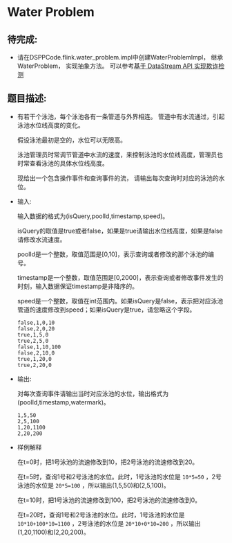 # Water Problem

## 待完成:

* 请在DSPPCode.flink.water_problem.impl中创建WaterProblemImpl， 继承WaterProblem， 实现抽象方法。
  可以参考[基于 DataStream API 实现欺诈检测](https://ci.apache.org/projects/flink/flink-docs-release-1.13/zh/docs/try-flink/datastream/)

## 题目描述:

* 有若干个泳池，每个泳池各有一条管道与外界相连。 管道中有水流通过，引起泳池水位线高度的变化。

  假设泳池最初是空的，水位可以无限高。

  泳池管理员时常调节管道中水流的速度，来控制泳池的水位线高度，管理员也时常查看泳池的具体水位线高度。

  现给出一个包含操作事件和查询事件的流， 请输出每次查询时对应的泳池的水位。

* 输入:

  输入数据的格式为(isQuery,poolId,timestamp,speed)。 

  isQuery的取值是true或者false，如果是true请输出水位线高度，如果是false请修改水流速度。

  poolId是一个整数，取值范围是[0,10]，表示查询或者修改的那个泳池的编号。  

  timestamp是一个整数，取值范围是[0,2000]，表示查询或者修改事件发生的时刻，输入数据保证timestamp是非降序的。  

  speed是一个整数，取值在int范围内。如果isQuery是false，表示把对应泳池管道的速度修改到speed；如果isQuery是true，请忽略这个字段。

  ```
  false,1,0,10
  false,2,0,20
  true,1,5,0
  true,2,5,0
  false,1,10,100
  false,2,10,0
  true,1,20,0
  true,2,20,0
  ```

* 输出:

  对每次查询事件请输出当时对应泳池的水位，输出格式为(poolId,timestamp,watermark)。

  ```
  1,5,50
  2,5,100
  1,20,1100
  2,20,200
  ```
  
* 样例解释

  在t=0时，把1号泳池的流速修改到10，把2号泳池的流速修改到20。 

  在t=5时，查询1号和2号泳池的水位。此时，1号泳池的水位是 `10*5=50` ，2号泳池的水位是
  `20*5=100` ，所以输出(1,5,50)和(2,5,100)。

  在t=10时，把1号泳池的流速修改到100，把2号泳池的流速修改到0。 

  在t=20时，查询1号和2号泳池的水位。此时，1号泳池的水位是 `10*10+100*10=1100` ，2号泳池的水位是
  `20*10+0*10=200` ，所以输出(1,20,1100)和(2,20,200)。